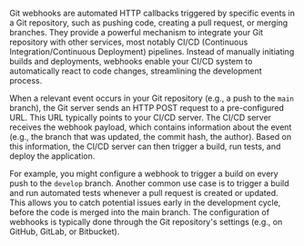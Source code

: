 Git webhooks are automated HTTP callbacks triggered by specific events in a Git repository, such as pushing code, creating a pull request, or merging branches. They provide a powerful mechanism to integrate your Git repository with other services, most notably CI/CD (Continuous Integration/Continuous Deployment) pipelines. Instead of manually initiating builds and deployments, webhooks enable your CI/CD system to automatically react to code changes, streamlining the development process.

When a relevant event occurs in your Git repository (e.g., a push to the `main` branch), the Git server sends an HTTP POST request to a pre-configured URL. This URL typically points to your CI/CD server. The CI/CD server receives the webhook payload, which contains information about the event (e.g., the branch that was updated, the commit hash, the author). Based on this information, the CI/CD server can then trigger a build, run tests, and deploy the application.

For example, you might configure a webhook to trigger a build on every push to the `develop` branch. Another common use case is to trigger a build and run automated tests whenever a pull request is created or updated. This allows you to catch potential issues early in the development cycle, before the code is merged into the main branch. The configuration of webhooks is typically done through the Git repository's settings (e.g., on GitHub, GitLab, or Bitbucket).